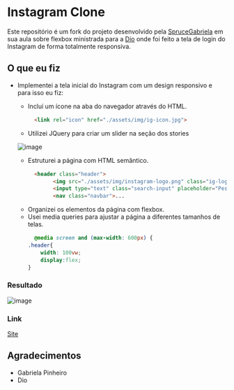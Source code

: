 # Instagram Clone

Este repositório é um fork do projeto desenvolvido pela [SpruceGabriela](https://github.com/SpruceGabriela) em sua aula sobre flexbox ministrada para a [Dio](https://www.dio.me/) onde foi feito a tela de login do Instagram de forma totalmente responsiva.

## O que eu fiz
* Implementei a tela inicial do Instagram com um design responsivo e para isso eu fiz:
  * Incluí um ícone na aba do navegador através do HTML.
    ```html
      <link rel="icon" href="./assets/img/ig-icon.jpg">
    ```
  * Utilizei JQuery para criar um slider na seção dos stories

   ![image](https://user-images.githubusercontent.com/83733139/166851706-e83b70b7-879b-4b59-8669-df57b2d31fc4.png)

  
  * Estruturei a página com HTML semântico.
    ```html
      <header class="header">
            <img src="./assets/img/instagram-logo.png" class="ig-logo" alt="instagram logo">
            <input type="text" class="search-input" placeholder="Pesquisar">
            <nav class="navbar">...
    ```
  * Organizei os elementos da página com flexbox.
  * Usei media queries para ajustar a página a diferentes tamanhos de telas.
    ```css
      @media screen and (max-width: 600px) {
    .header{
        width: 100vw;
        display:flex;
    }
    ```

### Resultado
![image](https://user-images.githubusercontent.com/83733139/166850472-46a6d623-2165-4337-b3a3-2cfb7e69f749.png)

### Link
[Site](https://gbaldez.github.io/instagram/home.html)

## Agradecimentos
- Gabriela Pinheiro
- Dio
